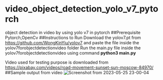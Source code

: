 # video_object_detection_yolo_v7_pytorch
object detection in video by using yolo v7 in pytorch 
##Prerequisite
Pytorch,OpenCv
##Instructions to Run
Download the yolov7.pt from https://github.com/WongKinYiu/yolov7 and paste the file inside the yolov7forobjectdetectionvideo folder
Run the main.py file inside the yolov7forobjectdetectionvideo using command **python3 main.py** 


Video used for testing purpose is downloaded from https://pixabay.com/videos/road-movement-sunset-sun-moscow-84970/
##Sample output from video
![Screenshot from 2023-05-25 23-00-04](https://github.com/sgupta1007/video_object_detection_yolo_v7_pytorch/assets/101873081/ac6f8df6-ad52-4758-b662-7afaa1ca9ec7)
